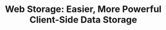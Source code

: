 ---
title: 'Web Storage: Easier, More Powerful Client-Side Data Storage'
authors:
- shwetank-dixit
layout: article
---